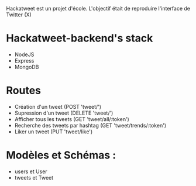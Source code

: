 Hackatweet est un projet d'école. 
L'objectif était de reproduire l'interface de Twitter (X)

# Hackatweet-backend's stack
- NodeJS
- Express
- MongoDB

# Routes 
- Création d'un tweet (POST 'tweet/')
- Supression d'un tweet (DELETE 'tweet/')
- Afficher tous les tweets (GET 'tweet/all/:token')
- Recherche des tweets par hashtag (GET 'tweet/trends/:token')
- Liker un tweet (PUT 'tweet/like')

# Modèles et Schémas : 
- users et User
- tweets et Tweet
